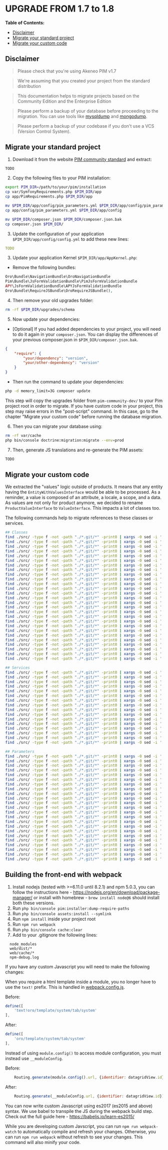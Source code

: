 # UPGRADE FROM 1.7 to 1.8

<!-- START doctoc generated TOC please keep comment here to allow auto update -->
<!-- DON'T EDIT THIS SECTION, INSTEAD RE-RUN doctoc TO UPDATE -->
**Table of Contents:**

- [Disclaimer](#disclaimer)
- [Migrate your standard project](#migrate-your-standard-project)
- [Migrate your custom code](#migrate-your-custom-code)

<!-- END doctoc generated TOC please keep comment here to allow auto update -->
<!-- To update this content, execute `doctoc UPGRADE-1.7.md --title '**Table of Contents:**' --maxlevel 3` -->

## Disclaimer

> Please check that you're using Akeneo PIM v1.7

> We're assuming that you created your project from the standard distribution

> This documentation helps to migrate projects based on the Community Edition and the Enterprise Edition

> Please perform a backup of your database before proceeding to the migration. You can use tools like [mysqldump](http://dev.mysql.com/doc/refman/5.1/en/mysqldump.html) and [mongodump](http://docs.mongodb.org/manual/reference/program/mongodump/).

> Please perform a backup of your codebase if you don't use a VCS (Version Control System).


## Migrate your standard project

1. Download it from the website [PIM community standard](http://www.akeneo.com/download/) and extract:

```bash
TODO
```

2. Copy the following files to your PIM installation:

```bash
export PIM_DIR=/path/to/your/pim/installation
cp var/SymfonyRequirements.php $PIM_DIR/app
cp app/PimRequirements.php $PIM_DIR/app

mv $PIM_DIR/app/config/pim_parameters.yml $PIM_DIR/app/config/pim_parameters.yml.bak
cp app/config/pim_parameters.yml $PIM_DIR/app/config

mv $PIM_DIR/composer.json $PIM_DIR/composer.json.bak
cp composer.json $PIM_DIR/
```

3. Update the configuration of your application `$PIM_DIR/app/config/config.yml` to add these new lines:

```YAML
TODO
```

3. Update your application Kernel `$PIM_DIR/app/AppKernel.php`:

* Remove the following bundles:

```PHP
Oro\Bundle\NavigationBundle\OroNavigationBundle
Pim\Bundle\JsFormValidationBundle\PimJsFormValidationBundle
APY\JsFormValidationBundle\APYJsFormValidationBundle
Oro\Bundle\RequireJSBundle\OroRequireJSBundle(),
```

4. Then remove your old upgrades folder:

```bash
rm -rf $PIM_DIR/upgrades/schema
```

5. Now update your dependencies:

* [Optional] If you had added dependencies to your project, you will need to do it again in your `composer.json`.
  You can display the differences of your previous composer.json in `$PIM_DIR/composer.json.bak`.

```json
{
    "require": {
        "your/dependency": "version",
        "your/other-dependency": "version"
    }
}
```

* Then run the command to update your dependencies:

```bash
php -d memory_limit=3G composer update
```

This step will copy the upgrades folder from `pim-community-dev/` to your Pim project root in order to migrate.
If you have custom code in your project, this step may raise errors in the "post-script" command.
In this case, go to the chapter "Migrate your custom code" before running the database migration.

6. Then you can migrate your database using:

```bash
rm -rf var/cache
php bin/console doctrine:migration:migrate --env=prod
```

7. Then, generate JS translations and re-generate the PIM assets:

```bash
TODO
```

## Migrate your custom code

We extracted the "values" logic outside of products. It means that any entity having the `EntityWithValuesInterface`
would be able to be processed. As a reminder, a value is composed of an attribute, a locale, a scope, and a data. As values are not only
for product anymore, we decided to rename `ProductValueInterface` to `ValueInterface`. This impacts a lot of classes too.

The following commands help to migrate references to these classes or services.

```bash
## Classes
find ./src/ -type f -not -path "./*.git/*" -print0 | xargs -0 sed -i '' 's/Pim\\Bundle\\VersioningBundle\\Normalizer\\Flat\\AbstractProductValueDataNormalizer/Pim\\Bundle\\VersioningBundle\\Normalizer\\Flat\\AbstractValueDataNormalizer/g'
find ./src/ -type f -not -path "./*.git/*" -print0 | xargs -0 sed -i '' 's/Pim\\Bundle\\VersioningBundle\\Normalizer\\Flat\\ProductValueNormalizer/Pim\\Bundle\\VersioningBundle\\Normalizer\\Flat\\ValueNormalizer/g'
find ./src/ -type f -not -path "./*.git/*" -print0 | xargs -0 sed -i '' 's/Pim\\Component\\Catalog\\Completeness\\Checker\\ProductValueCompleteChecker/Pim\\Component\\Catalog\\Completeness\\Checker\\ValueCompleteChecker/g'
find ./src/ -type f -not -path "./*.git/*" -print0 | xargs -0 sed -i '' 's/Pim\\Component\\Catalog\\Completeness\\Checker\\ProductValueCompleteCheckerInterface/Pim\\Component\\Catalog\\Completeness\\Checker\\ValueCompleteCheckerInterface/g'
find ./src/ -type f -not -path "./*.git/*" -print0 | xargs -0 sed -i '' 's/Pim\\Component\\Catalog\\Factory\\ProductValue\\DateProductValueFactory/Pim\\Component\\Catalog\\Factory\\Value\\DateValueFactory/g'
find ./src/ -type f -not -path "./*.git/*" -print0 | xargs -0 sed -i '' 's/Pim\\Component\\Catalog\\Factory\\ProductValue\\MediaProductValueFactory/Pim\\Component\\Catalog\\Factory\\Value\\MediaValueFactory/g'
find ./src/ -type f -not -path "./*.git/*" -print0 | xargs -0 sed -i '' 's/Pim\\Component\\Catalog\\Factory\\ProductValue\\MetricProductValueFactory/Pim\\Component\\Catalog\\Factory\\Value\\MetricValueFactory/g'
find ./src/ -type f -not -path "./*.git/*" -print0 | xargs -0 sed -i '' 's/Pim\\Component\\Catalog\\Factory\\ProductValue\\OptionProductValueFactory/Pim\\Component\\Catalog\\Factory\\Value\\OptionValueFactory/g'
find ./src/ -type f -not -path "./*.git/*" -print0 | xargs -0 sed -i '' 's/Pim\\Component\\Catalog\\Factory\\ProductValue\\OptionsProductValueFactory/Pim\\Component\\Catalog\\Factory\\Value\\OptionsValueFactory/g'
find ./src/ -type f -not -path "./*.git/*" -print0 | xargs -0 sed -i '' 's/Pim\\Component\\Catalog\\Factory\\ProductValue\\PriceCollectionProductValueFactory/Pim\\Component\\Catalog\\Factory\\Value\\PriceCollectionValueFactory/g'
find ./src/ -type f -not -path "./*.git/*" -print0 | xargs -0 sed -i '' 's/Pim\\Component\\Catalog\\Factory\\ProductValue\\ProductValueFactoryInterface/Pim\\Component\\Catalog\\Factory\\Value\\ValueFactoryInterface/g'
find ./src/ -type f -not -path "./*.git/*" -print0 | xargs -0 sed -i '' 's/Pim\\Component\\Catalog\\Factory\\ProductValue\\ScalarProductValueFactory/Pim\\Component\\Catalog\\Factory\\Value\\ScalarValueFactory/g'
find ./src/ -type f -not -path "./*.git/*" -print0 | xargs -0 sed -i '' 's/Pim\\Component\\Catalog\\Factory\\ProductValueCollectionFactory/Pim\\Component\\Catalog\\Factory\\ProductValueCollectionFactory/g'
find ./src/ -type f -not -path "./*.git/*" -print0 | xargs -0 sed -i '' 's/Pim\\Component\\Catalog\\Factory\\ProductValueFactory/Pim\\Component\\Catalog\\Factory\\ValueFactory/g'
find ./src/ -type f -not -path "./*.git/*" -print0 | xargs -0 sed -i '' 's/Pim\\Component\\Catalog\\ProductValue\\DateProductValue/Pim\\Component\\Catalog\\Value\\DateValue/g'
find ./src/ -type f -not -path "./*.git/*" -print0 | xargs -0 sed -i '' 's/Pim\\Component\\Catalog\\ProductValue\\MediaProductValue/Pim\\Component\\Catalog\\Value\\MediaValue/g'
find ./src/ -type f -not -path "./*.git/*" -print0 | xargs -0 sed -i '' 's/Pim\\Component\\Catalog\\ProductValue\\MetricProductValue/Pim\\Component\\Catalog\\Value\\MetricValue/g'
find ./src/ -type f -not -path "./*.git/*" -print0 | xargs -0 sed -i '' 's/Pim\\Component\\Catalog\\ProductValue\\OptionProductValue/Pim\\Component\\Catalog\\Value\\OptionValue/g'
find ./src/ -type f -not -path "./*.git/*" -print0 | xargs -0 sed -i '' 's/Pim\\Component\\Catalog\\ProductValue\\OptionsProductValue/Pim\\Component\\Catalog\\Value\\OptionsValue/g'
find ./src/ -type f -not -path "./*.git/*" -print0 | xargs -0 sed -i '' 's/Pim\\Component\\Connector\\ArrayConverter\\FlatToStandard\\ProductValue/Pim\\Component\\Connector\\ArrayConverter\\FlatToStandard\\Value/g'
find ./src/ -type f -not -path "./*.git/*" -print0 | xargs -0 sed -i '' 's/Pim\\Component\\Enrich\\Converter\\EnrichToStandard\\ProductValueConverter/Pim\\Component\\Enrich\\Converter\\EnrichToStandard\\ValueConverter/g'
find ./src/ -type f -not -path "./*.git/*" -print0 | xargs -0 sed -i '' 's/Pim\\Component\\Enrich\\Converter\\StandardToEnrich\\ProductValueConverter/Pim\\Component\\Enrich\\Converter\\StandardToEnrich\\ValueConverter/g'
find ./src/ -type f -not -path "./*.git/*" -print0 | xargs -0 sed -i '' 's/Pim\\Component\\ReferenceData\\Factory\\ProductValue\\ReferenceDataCollectionProductValueFactory/Pim\\Component\\ReferenceData\\Factory\\Value\\ReferenceDataCollectionValueFactory/g'
find ./src/ -type f -not -path "./*.git/*" -print0 | xargs -0 sed -i '' 's/Pim\\Component\\ReferenceData\\Factory\\ProductValue\\ReferenceDataProductValueFactory/Pim\\Component\\ReferenceData\\Factory\\Value\\ReferenceDataValueFactory/g'
find ./src/ -type f -not -path "./*.git/*" -print0 | xargs -0 sed -i '' 's/Pim\\Component\\ReferenceData\\ProductValue\\ReferenceDataCollectionProductValue/Pim\\Component\\ReferenceData\\Value\\ReferenceDataCollectionValue/g'
find ./src/ -type f -not -path "./*.git/*" -print0 | xargs -0 sed -i '' 's/Pim\\Component\\ReferenceData\\ProductValue\\ReferenceDataProductValue/Pim\\Component\\ReferenceData\\Value\\ReferenceDataValue/g'
find ./src/ -type f -not -path "./*.git/*" -print0 | xargs -0 sed -i '' 's/Pim\\Bundle\\CatalogBundle\\DependencyInjection\\Compiler\\RegisterProductValueValueFactoryPass/Pim\\Bundle\\CatalogBundle\\DependencyInjection\\Compiler\\RegisterValueFactoryPass/g'

## Services
find ./src/ -type f -not -path "./*.git/*" -print0 | xargs -0 sed -i '' 's/pim_catalog\.factory\.product_value/pim_catalog\.factory\.value/g'
find ./src/ -type f -not -path "./*.git/*" -print0 | xargs -0 sed -i '' 's/pim_catalog\.factory\.product_value_collection/pim_catalog\.factory\.value_collection/g'
find ./src/ -type f -not -path "./*.git/*" -print0 | xargs -0 sed -i '' 's/pim_catalog\.factory\.product_value\.text/pim_catalog\.factory\.value\.text/g'
find ./src/ -type f -not -path "./*.git/*" -print0 | xargs -0 sed -i '' 's/pim_catalog\.factory\.product_value\.textarea/pim_catalog\.factory\.value\.textarea/g'
find ./src/ -type f -not -path "./*.git/*" -print0 | xargs -0 sed -i '' 's/pim_catalog\.factory\.product_value\.number/pim_catalog\.factory\.value\.number/g'
find ./src/ -type f -not -path "./*.git/*" -print0 | xargs -0 sed -i '' 's/pim_catalog\.factory\.product_value\.boolean/pim_catalog\.factory\.value\.boolean/g'
find ./src/ -type f -not -path "./*.git/*" -print0 | xargs -0 sed -i '' 's/pim_catalog\.factory\.product_value\.identifier/pim_catalog\.factory\.value\.identifier/g'
find ./src/ -type f -not -path "./*.git/*" -print0 | xargs -0 sed -i '' 's/pim_catalog\.factory\.product_value\.metric/pim_catalog\.factory\.value\.metric/g'
find ./src/ -type f -not -path "./*.git/*" -print0 | xargs -0 sed -i '' 's/pim_catalog\.factory\.product_value\.price_collection/pim_catalog\.factory\.value\.price_collection/g'
find ./src/ -type f -not -path "./*.git/*" -print0 | xargs -0 sed -i '' 's/pim_catalog\.factory\.product_value\.option/pim_catalog\.factory\.value\.option/g'
find ./src/ -type f -not -path "./*.git/*" -print0 | xargs -0 sed -i '' 's/pim_catalog\.factory\.product_value\.options/pim_catalog\.factory\.value\.options/g'
find ./src/ -type f -not -path "./*.git/*" -print0 | xargs -0 sed -i '' 's/pim_catalog\.factory\.product_value\.file/pim_catalog\.factory\.value\.file/g'
find ./src/ -type f -not -path "./*.git/*" -print0 | xargs -0 sed -i '' 's/pim_catalog\.factory\.product_value\.image/pim_catalog\.factory\.value\.image/g'
find ./src/ -type f -not -path "./*.git/*" -print0 | xargs -0 sed -i '' 's/pim_catalog\.factory\.product_value\.date/pim_catalog\.factory\.value\.date/g'
find ./src/ -type f -not -path "./*.git/*" -print0 | xargs -0 sed -i '' 's/pim_catalog\.model\.product_value\.interface/pim_catalog\.model\.value\.interface/g'
find ./src/ -type f -not -path "./*.git/*" -print0 | xargs -0 sed -i '' 's/pim_versioning\.serializer\.normalizer\.flat\.product_value/pim_versioning\.serializer\.normalizer\.flat\.value/g'

## Parameters
find ./src/ -type f -not -path "./*.git/*" -print0 | xargs -0 sed -i '' 's/pim_catalog\.factory\.product_value_collection\.class/pim_catalog\.factory\.value_collection\.class/g'
find ./src/ -type f -not -path "./*.git/*" -print0 | xargs -0 sed -i '' 's/pim_catalog\.factory\.product_value\.class/pim_catalog\.factory\.value\.class/g'
find ./src/ -type f -not -path "./*.git/*" -print0 | xargs -0 sed -i '' 's/pim_catalog\.factory\.product_value\.scalar\.class/pim_catalog\.factory\.value\.scalar\.class/g'
find ./src/ -type f -not -path "./*.git/*" -print0 | xargs -0 sed -i '' 's/pim_catalog\.factory\.product_value\.metric\.class/pim_catalog\.factory\.value\.metric\.class/g'
find ./src/ -type f -not -path "./*.git/*" -print0 | xargs -0 sed -i '' 's/pim_catalog\.factory\.product_value\.price_collection\.class/pim_catalog\.factory\.value\.price_collection\.class/g'
find ./src/ -type f -not -path "./*.git/*" -print0 | xargs -0 sed -i '' 's/pim_catalog\.factory\.product_value\.option\.class/pim_catalog\.factory\.value\.option\.class/g'
find ./src/ -type f -not -path "./*.git/*" -print0 | xargs -0 sed -i '' 's/pim_catalog\.factory\.product_value\.options\.class/pim_catalog\.factory\.value\.options\.class/g'
find ./src/ -type f -not -path "./*.git/*" -print0 | xargs -0 sed -i '' 's/pim_catalog\.factory\.product_value\.media\.class/pim_catalog\.factory\.value\.media\.class/g'
find ./src/ -type f -not -path "./*.git/*" -print0 | xargs -0 sed -i '' 's/pim_catalog\.factory\.product_value\.date\.class/pim_catalog\.factory\.value\.date\.class/g'
find ./src/ -type f -not -path "./*.git/*" -print0 | xargs -0 sed -i '' 's/pim_serializer\.normalizer\.flat\.product_value\.class/pim_serializer\.normalizer\.flat\.value\.class/g'
find ./src/ -type f -not -path "./*.git/*" -print0 | xargs -0 sed -i '' 's/pim_catalog\.entity\.product_value\.scalar\.class/pim_catalog\.entity\.value\.scalar\.class/g'
find ./src/ -type f -not -path "./*.git/*" -print0 | xargs -0 sed -i '' 's/pim_catalog\.entity\.product_value\.media\.class/pim_catalog\.entity\.value\.media\.class/g'
find ./src/ -type f -not -path "./*.git/*" -print0 | xargs -0 sed -i '' 's/pim_catalog\.entity\.product_value\.metric\.class/pim_catalog\.entity\.value\.metric\.class/g'
find ./src/ -type f -not -path "./*.git/*" -print0 | xargs -0 sed -i '' 's/pim_catalog\.entity\.product_value\.option\.class/pim_catalog\.entity\.value\.option\.class/g'
find ./src/ -type f -not -path "./*.git/*" -print0 | xargs -0 sed -i '' 's/pim_catalog\.entity\.product_value\.options\.class/pim_catalog\.entity\.value\.options\.class/g'
find ./src/ -type f -not -path "./*.git/*" -print0 | xargs -0 sed -i '' 's/pim_catalog\.entity\.product_value\.date\.class/pim_catalog\.entity\.value\.date\.class/g'
find ./src/ -type f -not -path "./*.git/*" -print0 | xargs -0 sed -i '' 's/pim_catalog\.entity\.product_value\.price_collection\.class/pim_catalog\.entity\.value\.price_collection\.class/g'
find ./src/ -type f -not -path "./*.git/*" -print0 | xargs -0 sed -i '' 's/pim_enrich\.converter\.standard_to_enrich\.product_value\.class/pim_enrich\.converter\.standard_to_enrich\.value\.class/g'
find ./src/ -type f -not -path "./*.git/*" -print0 | xargs -0 sed -i '' 's/pim_enrich\.converter\.enrich_to_standard\.product_value\.class/pim_enrich\.converter\.enrich_to_standard\.value\.class/g'
find ./src/ -type f -not -path "./*.git/*" -print0 | xargs -0 sed -i '' 's/pim_reference_data\.factory\.product_value\.reference_data\.class/pim_reference_data\.factory\.value\.reference_data\.class/g'
find ./src/ -type f -not -path "./*.git/*" -print0 | xargs -0 sed -i '' 's/pim_reference_data\.factory\.product_value\.reference_data_collection\.class/pim_reference_data\.factory\.value\.reference_data_collection\.class/g'
find ./src/ -type f -not -path "./*.git/*" -print0 | xargs -0 sed -i '' 's/pim_reference_data\.product_value\.reference_data\.class/pim_reference_data\.value\.reference_data\.class/g'
find ./src/ -type f -not -path "./*.git/*" -print0 | xargs -0 sed -i '' 's/pim_reference_data\.product_value\.reference_data_collection\.class/pim_reference_data\.value\.reference_data_collection\.class/g'
```

## Building the front-end with webpack

1. Install nodejs (tested with >=6.11.0 until 8.2.1) and npm 5.0.3, you can follow the instructions here - https://nodejs.org/en/download/package-manager/ or install with homebrew - `brew install node@6` should install both these versions.
2. Run `php bin/console pim:installer:dump-require-paths`
3. Run `php bin/console assets:install --symlink`
4. Run `npm install` inside your project root
5. Run `npm run webpack`
6. Run `php bin/console cache:clear`
7. Add to your .gitignore the following lines:

```
  node_modules
  web/dist/*
  web/cache/*
  npm-debug.log
```

If you have any custom Javascript you will need to make the following changes:

When you require a html template inside a module, you no longer have to use the `text!` prefix. This is handled in [webpack.config.js](https://github.com/akeneo/pim-community-dev/blob/master/webpack.config.js#L78).

Before:

```javascript
define([
    'text!oro/template/system/tab/system'
],
```

After:
```javascript
define([
    'oro/template/system/tab/system'
],
```

Instead of using `module.config()` to access module configuration, you must instead use `__moduleConfig`.

Before:
```javascript
    Routing.generate(module.config().url, {identifier: datagridView.id});
```

After:
```javascript
    Routing.generate(__moduleConfig.url, {identifier: datagridView.id});
```

You can now write custom Javascript using es2017 (es2015 and above) syntax. We use babel to transpile the JS during the webpack build step. Check out the full guide here - https://babeljs.io/learn-es2015/

While you are developing custom Javscript, you can run `npm run webpack-watch` to automatically compile and refresh your changes. Otherwise, you can run `npm run webpack` without refresh to see your changes. This command will also minify your code. 
